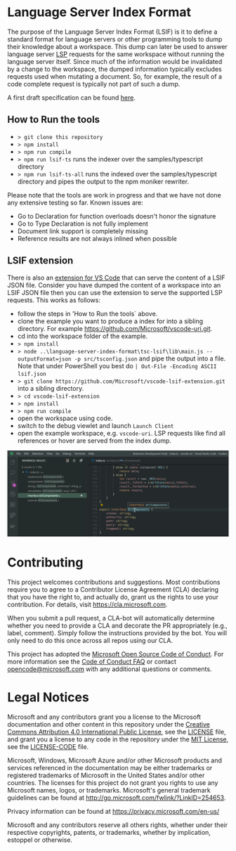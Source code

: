 # Language Server Index Format

The purpose of the Language Server Index Format (LSIF) is it to define a standard format for language servers or other programming tools to dump their knowledge about a workspace. This dump can later be used to answer language server [LSP](https://microsoft.github.io/language-server-protocol/) requests for the same workspace without running the language server itself. Since much of the information would be invalidated by a change to the workspace, the dumped information typically excludes requests used when mutating a document. So, for example, the result of a code complete request is typically not part of such a dump.

A first draft specification can be found [here](./spec/specification.md).

## How to Run the tools

- `> git clone this repository`
- `> npm install`
- `> npm run compile`
- `> npm run lsif-ts` runs the indexer over the samples/typescript directory
- `> npm run lsif-ts-all` runs the indexed over the samples/typescript directory and pipes the output to the npm moniker rewriter.

Please note that the tools are work in progress and that we have not done any extensive testing so far. Known issues are:

- Go to Declaration for function overloads doesn't honor the signature
- Go to Type Declaration is not fully implement
- Document link support is completely  missing
- Reference results are not always inlined when possible

## LSIF extension

There is also an [extension for VS Code](https://github.com/Microsoft/vscode-lsif-extension) that can serve the content of a LSIF JSON file. Consider you have dumped the content of a workspace into an LSIF JSON file then you can use the extension to serve the supported LSP requests. This works as follows:

- follow the steps in 'How to Run the tools` above.
- clone the example you want to produce a index for into a sibling directory. For example https://github.com/Microsoft/vscode-uri.git.
- cd into the workspace folder of the example.
- `> npm install`
- `> node ..\language-server-index-format\tsc-lsif\lib\main.js --outputFormat=json -p src/tsconfig.json` and pipe the output into a file. Note that under PowerShell you best do `| Out-File -Encoding ASCII lsif.json`
- `> git clone https://github.com/Microsoft/vscode-lsif-extension.git` into a sibling directory.
- `> cd vscode-lsif-extension`
- `> npm install`
- `> npm run compile`
- open the workspace using code.
- switch to the debug viewlet and launch `Launch Client`
- open the example workspace, e.g. `vscode-uri`. LSP requests like find all references or hover are served from the index dump.

![The extension](./images/extension.png)

# Contributing

This project welcomes contributions and suggestions.  Most contributions require you to agree to a
Contributor License Agreement (CLA) declaring that you have the right to, and actually do, grant us
the rights to use your contribution. For details, visit https://cla.microsoft.com.

When you submit a pull request, a CLA-bot will automatically determine whether you need to provide
a CLA and decorate the PR appropriately (e.g., label, comment). Simply follow the instructions
provided by the bot. You will only need to do this once across all repos using our CLA.

This project has adopted the [Microsoft Open Source Code of Conduct](https://opensource.microsoft.com/codeofconduct/).
For more information see the [Code of Conduct FAQ](https://opensource.microsoft.com/codeofconduct/faq/) or
contact [opencode@microsoft.com](mailto:opencode@microsoft.com) with any additional questions or comments.

# Legal Notices

Microsoft and any contributors grant you a license to the Microsoft documentation and other content
in this repository under the [Creative Commons Attribution 4.0 International Public License](https://creativecommons.org/licenses/by/4.0/legalcode),
see the [LICENSE](LICENSE) file, and grant you a license to any code in the repository under the [MIT License](https://opensource.org/licenses/MIT), see the
[LICENSE-CODE](LICENSE-CODE) file.

Microsoft, Windows, Microsoft Azure and/or other Microsoft products and services referenced in the documentation
may be either trademarks or registered trademarks of Microsoft in the United States and/or other countries.
The licenses for this project do not grant you rights to use any Microsoft names, logos, or trademarks.
Microsoft's general trademark guidelines can be found at http://go.microsoft.com/fwlink/?LinkID=254653.

Privacy information can be found at https://privacy.microsoft.com/en-us/

Microsoft and any contributors reserve all others rights, whether under their respective copyrights, patents,
or trademarks, whether by implication, estoppel or otherwise.
